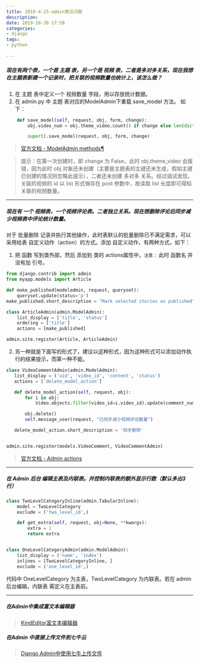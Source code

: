 ```yaml
---
title: 2019-4-25-admin常见问题  
description:  
date: 2019-10-30 17:59  
categories:
- django   
tags:  
- python  
 
---
```

##### 现在有两个表，一个是 主题 表，另一个是 视频 表，二者是多对多关系，现在我想在主题表新建一个记录时，把关联的视频数量也统计上，该怎么做？
1.  在 主题 表中定义一个 视频数量 字段，用以存放统计数据。  
2. 在 admin.py 中 主题 表对应的ModelAdmin下重载 save_model 方法。 如下：
```python
    def save_model(self, request, obj, form, change):
        obj.video_num = obj.theme_video.count() if change else len(dict(request.POST)['theme_video'])

        super().save_model(request, obj, form, change)
```  
> [官方文档 - ModelAdmin methods¶](https://docs.djangoproject.com/zh-hans/2.2/ref/contrib/admin/#modeladmin-methods)   

> 提示：在第一次创建时，即 change 为 False，此时 obj.theme_video 会报错，因为此时 obj 对象还未创建（主要是主题表的主键还未生成，假如主键已创建的情况则忽略此提示），二者还未创建 多对多 关系。经过调试发现，关联的视频的 id 以 list 形式保存在 post 参数中，故读取 list 长度即可得知关联的视频数量。
------

##### 现在有 一个 视频表，一个视频评论表。二者独立关系。现在想删除评论后同步减少视频表中评论统计数量。

对于 批量删除 记录并执行其他操作，此时表默认的批量删除已不满足需求，可以采用给表 自定义动作（action）的方式。添加 自定义动作，有两种方式，如下：
1.  把 函数 写到类外部，然后 添加到 类的 actions属性中，`注意：` 此时 函数名 并没有加 引号。
```python
from django.contrib import admin
from myapp.models import Article

def make_published(modeladmin, request, queryset):
    queryset.update(status='p')
make_published.short_description = "Mark selected stories as published"

class ArticleAdmin(admin.ModelAdmin):
    list_display = ['title', 'status']
    ordering = ['title']
    actions = [make_published]

admin.site.register(Article, ArticleAdmin)
```

2. 另一种就是下面写的形式了，建议以这种形式，因为这种形式可以添加动作执行的结果提示，而第一种不能。
 ```python
class VideoCommentAdmin(admin.ModelAdmin):
    list_display = ('uid', 'video_id', 'content', 'status')
    actions = ['delete_model_action']

    def delete_model_action(self, request, obj):
        for i in obj:
            Video.objects.filter(video_id=i.video_id).update(comment_num=F('comment_num') - 1)

        obj.delete()
        self.message_user(request, "已同步减少视频评论数量")

    delete_model_action.short_description = '同步删除'


admin.site.register(models.VideoComment, VideoCommentAdmin)
```


> [官方文档 - Admin actions](https://docs.djangoproject.com/zh-hans/2.2/ref/contrib/admin/actions/#admin-actions)
-------  

##### 在 Admin 后台 编辑主表及内联表。并控制内联表的额外显示行数（默认多出3行）

```python
class TwoLevelCategoryInline(admin.TabularInline):
    model = TwoLevelCategory
    exclude = ('two_level_id',)

    def get_extra(self, request, obj=None, **kwargs):
        extra = 1
        return extra


class OneLevelCategoryAdmin(admin.ModelAdmin):
    list_display = ('name', 'index')
    inlines = [TwoLevelCategoryInline, ]
    exclude = ('one_level_id',)
```  
代码中 OneLevelCategory 为主表，TwoLevelCategory 为内联表。若在 admin 后台编辑，内联表 需定义在主表前。   

----

#####  在Admin中集成富文本编辑器
> [KindEditor富文本编辑器](https://www.cnblogs.com/huangguifeng/p/7581485.html)  

##### 在Admin 中直接上传文件到七牛云
> [Django Admin中使用七牛上传文件](http://ju.outofmemory.cn/entry/331171)